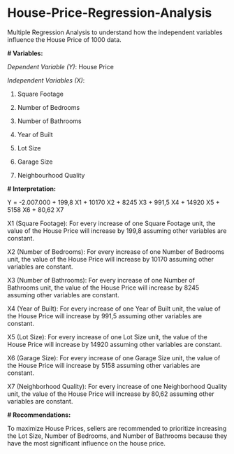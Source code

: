# House-Price-Regression-Analysis
Multiple Regression Analysis to understand how the independent variables influence the House Price of 1000 data.

**# Variables:**

_Dependent Variable (Y)_: House Price

_Independent Variables (X)_:

1. Square Footage

2. Number of Bedrooms

3. Number of Bathrooms
   
4. Year of Built

5. Lot Size

6. Garage Size

7. Neighbourhood Quality

**# Interpretation:**

Y = -2.007.000 + 199,8 X1 + 10170 X2 + 8245 X3 + 991,5 X4 + 14920 X5 + 5158 X6 + 80,62 X7

X1 (Square Footage): For every increase of one Square Footage unit, the value of the House Price will increase by 199,8 assuming other variables are constant.

X2 (Number of Bedrooms): For every increase of one Number of Bedrooms unit, the value of the House Price will increase by 10170 assuming other variables are constant.

X3 (Number of Bathrooms): For every increase of one Number of Bathrooms unit, the value of the House Price will increase by 8245 assuming other variables are constant.

X4 (Year of Built): For every increase of one Year of Built unit, the value of the House Price will increase by 991,5 assuming other variables are constant.

X5 (Lot Size): For every increase of one Lot Size unit, the value of the House Price will increase by 14920 assuming other variables are constant.

X6 (Garage Size): For every increase of one Garage Size unit, the value of the House Price will increase by 5158 assuming other variables are constant.

X7 (Neighborhood Quality): For every increase of one Neighborhood Quality unit, the value of the House Price will increase by 80,62 assuming other variables are constant.

**# Recommendations:**

To maximize House Prices, sellers are recommended to prioritize increasing the Lot Size, Number of Bedrooms, and Number of Bathrooms because they have the most significant influence on the house price. 
